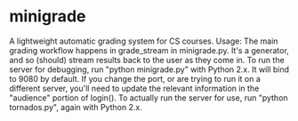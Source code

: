 minigrade
=========

A lightweight automatic grading system for CS courses.
Usage:
The main grading workflow happens in grade_stream in minigrade.py. It's a generator, and so (should) stream results back to the user as they come in. To run the server for debugging, run "python minigrade.py" with Python 2.x. It will bind to 9080 by default. If you change the port, or are trying to run it on a different server, you'll need to update the relevant information in the "audience" portion of login().
To actually run the server for use, run "python tornados.py", again with Python 2.x.

